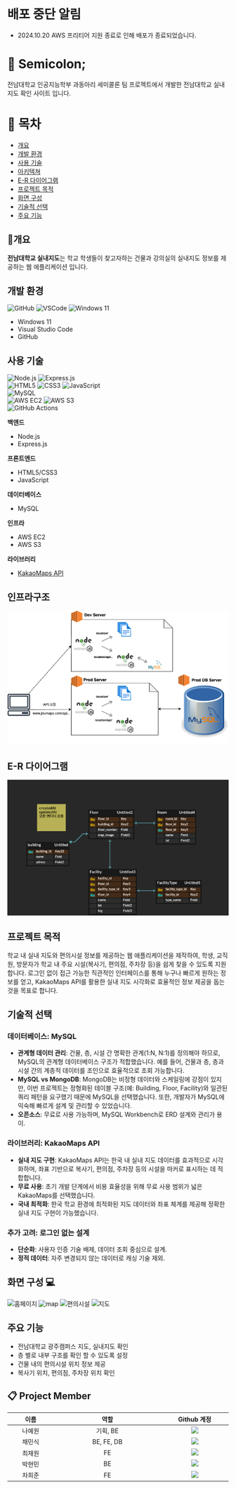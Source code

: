 # 배포 중단 알림
- 2024.10.20 AWS 프리티어 지원 종료로 인해 배포가 종료되었습니다. 

# :pushpin: Semicolon; 
<p>전남대학교 인공지능학부 과동아리 세미콜론 팀 프로젝트에서 개발한 전남대학교 실내지도 확인 사이트 입니다.</p>

# 📖 목차 
 - [개요](#개요) 
 - [개발 환경](#개발-환경)
 - [사용 기술](#사용-기술)
 - [아키텍쳐](#인프라구조) 
 - [E-R 다이어그램](#e-r-다이어그램)
 - [프로젝트 목적](#프로젝트-목적)
 - [화면 구성](#화면-구성)
 -  [기술적 선택](#기술적-선택)
 -  [주요 기능](#주요-기능)




## 📃개요
**전남대학교 실내지도**는 학교 학생들이 찾고자하는 건물과 강의실의 실내지도 정보를 제공하는 웹 에플리케이션 입니다.<br> 

## 개발 환경

![GitHub](https://img.shields.io/badge/github-606060?style=flat&logo=github) 
![VSCode](https://img.shields.io/badge/vscode-blue?style=flat&logo=VisualStudioCode) 
![Windows 11](https://img.shields.io/badge/windows%2011-0078D6?style=flat&logo=windows)

- Windows 11
- Visual Studio Code
- GitHub

## 사용 기술

![Node.js](https://img.shields.io/badge/Node.js-18-339933?style=flat&logo=nodedotjs)  ![Express.js](https://img.shields.io/badge/Express.js-4.18-000000?style=flat&logo=express)  
![HTML5](https://img.shields.io/badge/HTML5-E34F26?style=flat&logo=html5)  ![CSS3](https://img.shields.io/badge/CSS3-1572B6?style=flat&logo=css3)  ![JavaScript](https://img.shields.io/badge/JavaScript-F7DF1E?style=flat&logo=javascript)  
![MySQL](https://img.shields.io/badge/MySQL-8.0.28-4479A1?style=flat&logo=mysql)  
![AWS EC2](https://img.shields.io/badge/AWS%20EC2-FF9900?style=flat&logo=amazonec2)  ![AWS S3](https://img.shields.io/badge/AWS%20S3-FF9900?style=flat&logo=amazons3)  
![GitHub Actions](https://img.shields.io/badge/GitHub%20Actions-2088FF?style=flat&logo=githubactions)

**백엔드**
- Node.js
- Express.js

**프론트엔드**
- HTML5/CSS3
- JavaScript

**데이터베이스**
- MySQL

**인프라**
- AWS EC2
- AWS S3


**라이브러리**
- [KakaoMaps API](https://apis.map.kakao.com/)

## 인프라구조
![인프라구조](https://github.com/yew0n12/Semicolon_web/blob/realMain/public/images/jnu.drawio.png)

## E-R 다이어그램
![ERD](https://github.com/yew0n12/Semicolon_web/blob/realMain/public/images/jnuMapERD.png)


## 프로젝트 목적
학교 내 실내 지도와 편의시설 정보를 제공하는 웹 애플리케이션을 제작하여, 학생, 교직원, 방문자가 학교 내 주요 시설(복사기, 편의점, 주차장 등)을 쉽게 찾을 수 있도록 지원합니다. 로그인 없이 접근 가능한 직관적인 인터페이스를 통해 누구나 빠르게 원하는 정보를 얻고, KakaoMaps API를 활용한 실내 지도 시각화로 효율적인 정보 제공을 돕는 것을 목표로 합니다.


## 기술적 선택

### 데이터베이스: MySQL
- **관계형 데이터 관리**: 건물, 층, 시설 간 명확한 관계(1:N, N:1)를 정의해야 하므로, MySQL의 관계형 데이터베이스 구조가 적합했습니다. 예를 들어, 건물과 층, 층과 시설 간의 계층적 데이터를 조인으로 효율적으로 조회 가능합니다.
- **MySQL vs MongoDB**: MongoDB는 비정형 데이터와 스케일링에 강점이 있지만, 이번 프로젝트는 정형화된 테이블 구조(예: Building, Floor, Facility)와 일관된 쿼리 패턴을 요구했기 때문에 MySQL을 선택했습니다. 또한, 개발자가 MySQL에 익숙해 빠르게 설계 및 관리할 수 있었습니다.
- **오픈소스**: 무료로 사용 가능하며, MySQL Workbench로 ERD 설계와 관리가 용이.

### 라이브러리: KakaoMaps API
- **실내 지도 구현**: KakaoMaps API는 한국 내 실내 지도 데이터를 효과적으로 시각화하며, 좌표 기반으로 복사기, 편의점, 주차장 등의 시설을 마커로 표시하는 데 적합합니다.
- **무료 사용**: 초기 개발 단계에서 비용 효율성을 위해 무료 사용 범위가 넓은 KakaoMaps를 선택했습니다.
- **국내 최적화**: 한국 학교 환경에 최적화된 지도 데이터와 좌표 체계를 제공해 정확한 실내 지도 구현이 가능했습니다.

### 추가 고려: 로그인 없는 설계
- **단순화**: 사용자 인증 기술 배제, 데이터 조회 중심으로 설계.
- **정적 데이터**: 자주 변경되지 않는 데이터로 캐싱 기술 제외.


## 화면 구성 💻
![홈페이지](https://github.com/user-attachments/assets/ff725a69-7c54-4dad-a3ee-5dafec2f561e)
![map ](https://github.com/user-attachments/assets/25d3e779-8217-4464-a134-b60a92daa542)
![편의시설](https://github.com/user-attachments/assets/54cb5ebe-2a84-4744-9aa3-d1cfadfcf372)
![지도](https://github.com/user-attachments/assets/8de9398a-5b0b-44e5-b275-3a20045d8431)




## 주요 기능
<ul>
	<li>전남대학교 광주캠퍼스 지도, 실내지도 확인</li>
	<li>층 별로 내부 구조를 확인 할 수 있도록 설정</li>
	<li>건물 내의 편의시설 위치 정보 제공</li>
	<li>복사기 위치, 편의점, 주차장 위치 확인</li>
</ul>
	
## :clipboard: Project Member
<table width="800">
<thead>
<tr>
<th width="100" align="center">이름</th>
<th width="250" align="center">역할</th>
<th width="150" align="center">Github 계정</th>
</tr> 
</thead>

<tbody>
<tr>
<td width="100" align="center">나예원</td>
<td width="250" align="center">기획, BE </td>
<td width="150" align="center">
  <a href="https://github.com/yew0n12" target="_blank"><img src="https://img.shields.io/badge/yew0n12-655ced?style=social&logo=github"></a></td>
</tr>

<tr>
<td width="100" align="center">채민식</td>
<td width="250" align="center">BE, FE, DB</td>
<td width="150" align="center">	
	<a href="https://github.com/wrd1stProgrammer" target="_blank"><img src="https://img.shields.io/badge/minsik-655ced?style=social&logo=github"/></a>
</td>
</tr>
	
<tr>
<td width="100" align="center">최재원</td>
<td width="250" align="center">FE</td>
<td width="150" align="center">	
	<a href="https://github.com/ppre1ude" target="_blank"><img src="https://img.shields.io/badge/ppre1ude-655ced?style=social&logo=github"></a></td>
</td>
</tr>

<tr>
<td width="100" align="center">박현민</td>
<td width="250" align="center">BE</td>
<td width="150" align="center">	
	<a href="" target="https://github.com/hyunminee"><img src="https://img.shields.io/badge/hyunminee-655ced?style=social&logo=github"></a></td>
</td>
</tr>
	
<tr>
<td width="100" align="center">차희준</td>
<td width="250" align="center">FE</td>
<td width="150" align="center">	
	<a href="https://github.com/mono009" target="_blank"><img src="https://img.shields.io/badge/mono009-655ced?style=social&logo=github"/></a>
</td>
</tr>


</tbody>
</table>






